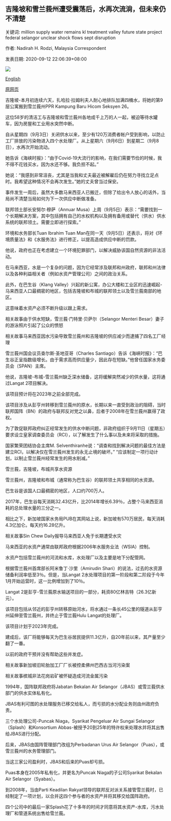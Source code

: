 ## 吉隆坡和雪兰莪州遭受震荡后，水再次流淌，但未来仍不清楚

关键词: million supply water remains kl treatment valley future state project federal selangor unclear shock flows sept disruption

作者: Nadirah H. Rodzi, Malaysia Correspondent

发表日期: 2020-09-12 22:06:39+08:00

![](https://www.straitstimes.com/sites/default/files/styles/x_large/public/articles/2020/09/12/hzselangor0912.jpg?itok=9UK-ArRb)

[English](Water%20flows%20again%20after%20shock%20disruption%20in%20KL%20and%20Selangor%2C%20but%20future%20remains%20unclear.md)

[原网页](https://www.straitstimes.com/asia/se-asia/water-flows-again-after-shock-disruption-in-kl-and-selangor-but-future-remains-unclear)

吉隆坡-本月初连续六天，扎哈拉·拉姆利夫人耐心地排队加满四桶水，将她的第9层公寓搬到雪兰莪州PPR Kampung Baru Hicom Seksyen 26。

这位58岁的清洁工与吉隆坡和雪兰莪州各地成千上万的人一起，被迫等待水罐车，因为房屋和工业用水突然中断。

自从星期四（9月3日）关闭供水以来，至少有120万消费者帐户受到影响，以防止工厂排放的污染物进入四个水处理厂。从上星期六（9月6日）到星期二（9月8日），水再次开始流动。

她告诉《海峡时报》：“由于Covid-19大流行的影响，在我们需要节俭的时候，我不得不花钱买水，因为水还不够。我负担不起。”

她说：“我感到非常沮丧，尤其是当我和丈夫最近被解雇后仍在努力寻找立足点时。我希望这种情况不会再次发生。”她的丈夫曾当过保安。

事件发生一周后，虽然大多数马来西亚人已搬迁，但除了给出令人放心的话外，当局尚不清楚当局如何为下一次供应中断做准备。

联邦领土部长安努尔·穆萨（Annuar Musa）上周（9月5日）表示：“需要找到一个长期解决方案，其中包括拥有自己的水权机构以及拥有备用或替代（供水）供水系统的联邦领土。需要立即进行探索。”

环境和水务部长Tuan Ibrahim Tuan Man在同一天（9月5日）还表示，将对《环境质量法》和《水服务法》进行修正，以提高造成供应中断的罚款。

他说，政府也正在考虑建立一个环境犯罪部门，以解决威胁该国自然资源的非法活动。

在马来西亚，水是一个复杂的问题，因为它经常涉及联邦和州政府，联邦和州法律以及各种利益相关者（例如水资产管理公司）之间的政治关系。

此外，在巴生谷（Klang Valley）兴起的新公寓，办公大楼和工业区的迅速崛起-马来西亚人口最稠密的地区，包括吉隆坡和布城的联邦领土以及雪兰莪南部的地区。

这意味着水资产必须不断升级以跟上需求。

相关故事由于供水短缺，雪兰莪·门特里·贝萨尔（Selangor Menteri Besar）妻子的游泳照片引起了公众的愤怒

相关故事马来西亚因水污染导致雪兰莪州和吉隆坡的供应减少而逮捕了四名工厂经理

雪兰莪州国会议员查尔斯·圣地亚哥（Charles Santiago）告诉《海峡时报》：“巴生谷正呈指数级增长。由于需求高而供应量少，因此存在短缺。”他曾任国家水务委员会（SPAN）主席。

他说，吉隆坡-布城-雪兰莪州缺乏深水储备，这将缓解突然减少的供水量，这将通过Langat 2项目解决。

该项目预计将在2023年之前全部完成。

该项目涉及从彭亨州转移到雪兰莪州的原水，长期以来一直受到政治的阻碍，当时联邦国阵（BN）的政府与联邦反对党之以鼻，后者于2008年在雪兰莪州赢得了政权。

为了敦促联邦政府纠正经常发生的供水中断问题，非政府组织于9月11日（星期五）要求设立皇家调查委员会（RCI），以了解发生了什么事以及未来将采取的措施。

国家繁荣团结协会主席M. Selventhiranhe说：“调查和找到解决问题的最佳方法是建立RCI，以解决仅在雪兰莪州发生的永无止境的破坏。” “应该制定一项行动计划，以制止雪兰莪州经常发生的用水削减。”

雪兰莪，吉隆坡，布城共享水资源

雪兰莪州，吉隆坡和布城（通常称为巴生谷）的联邦领土共享相同的水资源。

巴生谷是该国人口最稠密的地区，人口约700万人。

2017年，巴生谷每天消耗32.43亿升，比2014年增长6.39％，占整个马来西亚消耗的总处理水量的三分之一。

相比之下，新加坡国家水务局PUB在其网站上说，新加坡有570万居民，每天消耗4.3亿加仑。每天约16.28亿升。

相关故事Sin Chew Daily报导马来西亚人免于长期遭受水灾

马来西亚的水资产通常由联邦政府根据2006年水服务业法（WSIA）控制。

水资产包括雪兰莪州的河流和水库，水处理厂以及主要是地下分配管网。

根据雪兰莪州首席部长阿米鲁丁·沙里（Amirudin Shari）的说法，过去的水资源储备利润率低至3％。但是，当Langat 2水处理项目的第一阶段和第二阶段于今年1月开始运营时，这一比例增加到了10％。

Langat 2是彭亨-雪兰莪原水输送项目的一部分，耗资80亿林吉特（26.3亿新元）。

该项目包括从邻近的彭亨州转移原始河水，将水通过一条长45公里的隧道从彭亨州延伸至雪兰莪州，并终止于雪兰莪Hulu Langat的处理厂。

该项目计划于2023年完成。

建成后，该厂将能够每天为巴生谷居民提供11.3亿升，自20年前以来，其产量至少翻了一番。

以前的政府干预并没有帮助这些并发症。

相关故事新加坡旧轮胎加工厂厂长被控柔佛州巴西古当河污染案

相关故事槟城非法花岗岩矿被怀疑造成河流金属污染

1994年，国阵联邦政府将Jabatan Bekalan Air Selangor（JBAS）或雪兰莪供水部门的供水实体私有化。

JBAS有利可图的水处理服务已移交给私人，而亏损的水分配业务则由州政府负责。

三个水处理公司-Puncak Niaga，Syarikat Pengeluar Air Sungai Selangor（Splash）和Konsortium Abbas-被授予20到25年的特许权来处理水并将其出售给JBAS进行分配。

后来，JBAS由国阵管理部门改组为Perbadanan Urus Air Selangor（Puas），或雪兰莪州的水务管理部门。

当这三家公司盈利时，JBAS和后来的Puas却亏损。

Puas本身在2005年私有化，并更名为Puncak Niaga的子公司Syarikat Bekalan Air Selangor（Syabas）。

到2008年，当由Parti Keadilan Rakyat领导的联邦反对派关系接管雪兰莪时，已经制定了一项计划，以合并这四个参与者的水资产并将其移交给国阵政府。

四个公司中的最后一家Splash花了十多年的时间才同意将其水资产-水库，污水处理厂和管道系统出售给雪兰莪。